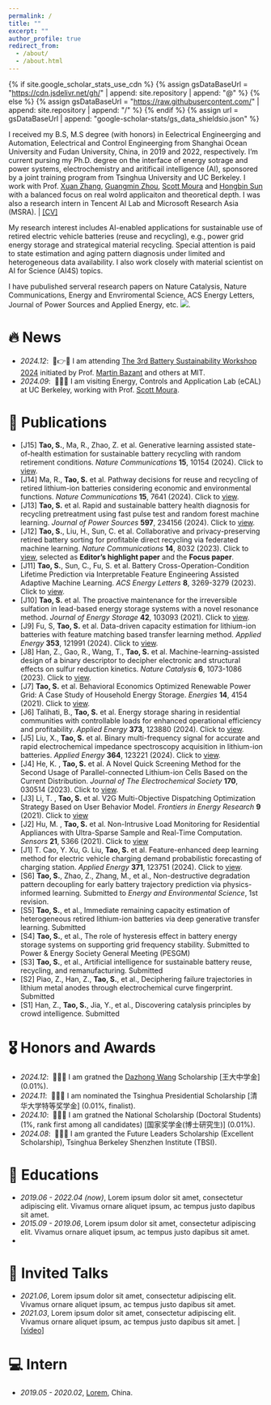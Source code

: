 ```yaml
---
permalink: /
title: ""
excerpt: ""
author_profile: true
redirect_from: 
  - /about/
  - /about.html
---
```


{% if site.google_scholar_stats_use_cdn %}
{% assign gsDataBaseUrl = "https://cdn.jsdelivr.net/gh/" | append: site.repository | append: "@" %}
{% else %}
{% assign gsDataBaseUrl = "https://raw.githubusercontent.com/" | append: site.repository | append: "/" %}
{% endif %}
{% assign url = gsDataBaseUrl | append: "google-scholar-stats/gs_data_shieldsio.json" %}

<span class='anchor' id='about-me'></span>

I received my B.S, M.S degree (with honors) in Eelectrical Engineerging and Automation, Eelectrical and Control Engineerging from Shanghai Ocean University and Fudan University, China, in 2019 and 2022, respectively. I’m current pursing my Ph.D. degree on the interface of energy sotrage and power systems, electrochemistry and aritificail intelligence (AI), sponsored by a joint training program from Tsinghua University and UC Berkeley. I work with Prof. [Xuan Zhang](https://scholar.google.com/citations?hl=zh-CN&user=B-I9FY8AAAAJ&view_op=list_works&sortby=pubdate), [Guangmin Zhou](https://scholar.google.com/citations?user=smzbtMcAAAAJ&hl=zh-CN), [Scott Moura](https://scholar.google.com/citations?user=5sLngc0AAAAJ&hl=zh-CN) and [Hongbin Sun](https://www.eea.tsinghua.edu.cn/en/faculties/shb.htm) with a balanced focus on real wolrd applicaiton and theoretical depth. I was also a research intern in Tencent AI Lab and Microsoft Research Asia (MSRA). \| [\[CV\]](https://drive.google.com/file/d/1nTQgSXYFpNPcvuclv0ixZGA5rLxwBKjr/view?usp=drive_link)

My research interest includes AI-enabled applications for sustainable use of retired electric vehicle batteries (reuse and recycling), e.g., power grid energy storage and strategical material recycling.
Special attention is paid to state estimation and aging pattern diagnosis under limited and heterogeneous data availability. I also work closely with material scientist on AI for Science (AI4S) topics.

I have pubulished serveral research papers on Nature Catalysis, Nature Communications, Energy and Envriromental Science, ACS Energy Letters, Journal of Power Sources and Applied Energy, etc. <a href='https://scholar.google.com/citations?hl=zh-CN&user=MHzCCogAAAAJ&view_op=list_works'><img src="https://img.shields.io/endpoint?url={{ url | url_encode }}&logo=Google%20Scholar&labelColor=f6f6f6&color=9cf&style=flat&label=citations"></a>.

# 🔥 News
- *2024.12*: &nbsp;🪫👉🔋 I am attending [The 3rd Battery Sustainability Workshop 2024](https://www.batterysustain.center/2024-workshop) initiated by Prof. [Martin Bazant](https://scholar.google.com.hk/citations?user=rcGnOdYAAAAJ&hl=en) and others at MIT.
- *2024.09*: &nbsp;🎉🎉🎉 I am visiting Energy, Controls and Application Lab (eCAL) at UC Berkeley, working with Prof. [Scott Moura](https://scholar.google.com/citations?user=5sLngc0AAAAJ&hl=zh-CN). 

# 📝 Publications 
- [J15] **Tao, S.**, Ma, R., Zhao, Z. et al. Generative learning assisted state-of-health estimation for sustainable battery recycling with random retirement conditions. _Nature Communications_ **15**, 10154 (2024). Click to [view](https://www.nature.com/articles/s41467-024-54454-0). 
- [J14] Ma, R., **Tao, S.** et al. Pathway decisions for reuse and recycling of retired lithium-ion batteries considering economic and environmental functions. _Nature Communications_ **15**, 7641 (2024). Click to [view](https://www.nature.com/articles/s41467-024-52030-0).
- [J13] **Tao, S.** et al. Rapid and sustainable battery health diagnosis for recycling pretreatment using fast pulse test and random forest machine learning. _Journal of Power Sources_ **597**, 234156 (2024). Click to [view](https://doi.org/10.1016/j.jpowsour.2024.234156).
- [J12] **Tao, S.**, Liu, H., Sun, C. et al. Collaborative and privacy-preserving retired battery sorting for profitable direct recycling via federated machine learning. _Nature Communications_ **14**, 8032 (2023). Click to [view](https://www.nature.com/articles/s41467-023-43883-y), selected as **Editor’s highlight paper** and the **Focus paper**.
- [J11] **Tao, S.**, Sun, C., Fu, S. et al. Battery Cross-Operation-Condition Lifetime Prediction via Interpretable Feature Engineering Assisted Adaptive Machine Learning. _ACS Energy Letters_ **8**, 3269-3279 (2023). Click to [view](https://pubs.acs.org/doi/10.1021/acsenergylett.3c01012).
- [J10] **Tao, S.** et al. The proactive maintenance for the irreversible sulfation in lead-based energy storage systems with a novel resonance method. _Journal of Energy Storage_ **42**, 103093 (2021). Click to [view](https://www.sciencedirect.com/science/article/abs/pii/S2352152X21007982).
- [J9] Fu, S, **Tao, S.** et al. Data-driven capacity estimation for lithium-ion batteries with feature matching based transfer learning method. _Applied Energy_ **353**, 121991 (2024). Click to [view](https://www.sciencedirect.com/science/article/abs/pii/S0306261923013557).
- [J8] Han, Z., Gao, R., Wang, T., **Tao, S.** et al. Machine-learning-assisted design of a binary descriptor to decipher electronic and structural effects on sulfur reduction kinetics. _Nature Catalysis_ **6**, 1073-1086 (2023). Click to [view](https://www.nature.com/articles/s41929-023-01041-z).
- [J7] **Tao, S.** et al. Behavioral Economics Optimized Renewable Power Grid: A Case Study of Household Energy Storage. _Energies_ **14**, 4154 (2021). Click to [view](https://www.mdpi.com/1996-1073/14/14/4154).
- [J6] Talihati, B., **Tao, S.** et al. Energy storage sharing in residential communities with controllable loads for enhanced operational efficiency and profitability. _Applied Energy_ **373**, 123880 (2024). Click to [view](https://www.sciencedirect.com/science/article/abs/pii/S0306261924012637).
- [J5] Liu, X., **Tao, S.** et al. Binary multi-frequency signal for accurate and rapid electrochemical impedance spectroscopy acquisition in lithium-ion batteries. _Applied Energy_ **364**, 123221 (2024). Click to [view](https://www.sciencedirect.com/science/article/abs/pii/S0306261924006044).
- [J4] He, K. , **Tao, S.** et al. A Novel Quick Screening Method for the Second Usage of Parallel-connected Lithium-ion Cells Based on the Current Distribution. _Journal of The Electrochemical Society_ **170**, 030514 (2023). Click to [view](https://iopscience.iop.org/article/10.1149/1945-7111/acbf7e).
- [J3] Li, T. , **Tao, S.** et al. V2G Multi-Objective Dispatching Optimization Strategy Based on User Behavior Model. _Frontiers in Energy Research_ **9** (2021). Click to [view](https://www.frontiersin.org/journals/energy-research/articles/10.3389/fenrg.2021.739527/full)
- [J2] Hu, M. , **Tao, S.** et al. Non-Intrusive Load Monitoring for Residential Appliances with Ultra-Sparse Sample and Real-Time Computation. _Sensors_ **21**, 5366 (2021). Click to [view](https://www.mdpi.com/1424-8220/21/16/5366)
- [J1] T. Cao, Y. Xu, G. Liu, **Tao, S.** et al. Feature-enhanced deep learning method for electric vehicle charging demand probabilistic forecasting of charging station. _Applied Energy_ **371**, 123751 (2024). Click to [view](https://www.sciencedirect.com/science/article/abs/pii/S0306261924011346).
- [S6] **Tao, S.**, Zhao, Z., Zhang, M., et al., Non-destructive degradation pattern decoupling for early battery trajectory prediction via physics-informed learning. Submitted to _Energy and Environmental Science_, 1st revision.
- [S5] **Tao, S.**, et al., Immediate remaining capacity estimation of heterogeneous retired lithium-ion batteries via deep generative transfer learning. Submitted
- [S4] **Tao, S.**, et al., The role of hysteresis effect in battery energy storage systems on supporting grid frequency stability. Submitted to Power & Energy Society General Meeting (PESGM)
- [S3] **Tao, S.**, et al., Artificial intelligence for sustainable battery reuse, recycling, and remanufacturing. Submitted
- [S2] Piao, Z., Han, Z., **Tao, S.**, et al., Deciphering failure trajectories in lithium metal anodes through electrochemical curve fingerprint. Submitted
- [S1] Han, Z., **Tao, S.**, Jia, Y., et al., Discovering catalysis principles by crowd intelligence. Submitted

# 🎖 Honors and Awards
- *2024.12*: &nbsp;🎉🎉🎉 I am gratned the [Dazhong Wang](https://en.wikipedia.org/wiki/Wang_Dazhong) Scholarship [王大中学金] (0.01%). 
- *2024.11*: &nbsp;🎉🎉🎉 I am nominated the Tsinghua Presidential Scholarship [清华大学特等奖学金] (0.01%, finalist).
- *2024.10*: &nbsp;🎉🎉🎉 I am gratned the National Scholarship (Doctoral Students) (1%, rank first among all candidates) [国家奖学金(博士研究生)] (0.01%). 
- *2024.08*: &nbsp;🎉🎉🎉 I am granted the Future Leaders Scholarship (Excellent Scholarship), Tsinghua Berkeley Shenzhen Institute (TBSI).

# 📖 Educations
- *2019.06 - 2022.04 (now)*, Lorem ipsum dolor sit amet, consectetur adipiscing elit. Vivamus ornare aliquet ipsum, ac tempus justo dapibus sit amet. 
- *2015.09 - 2019.06*, Lorem ipsum dolor sit amet, consectetur adipiscing elit. Vivamus ornare aliquet ipsum, ac tempus justo dapibus sit amet.
- 

# 💬 Invited Talks
- *2021.06*, Lorem ipsum dolor sit amet, consectetur adipiscing elit. Vivamus ornare aliquet ipsum, ac tempus justo dapibus sit amet. 
- *2021.03*, Lorem ipsum dolor sit amet, consectetur adipiscing elit. Vivamus ornare aliquet ipsum, ac tempus justo dapibus sit amet.  \| [\[video\]](https://github.com/)

# 💻 Intern
- *2019.05 - 2020.02*, [Lorem](https://github.com/), China.
